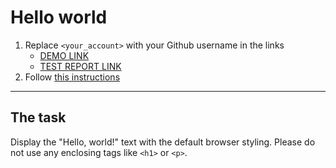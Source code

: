 # Hello world
1. Replace `<your_account>` with your Github username in the links
    - [DEMO LINK](https://IvanKolodiazhnyi.github.io/layout_hello-world/) <br>
    - [TEST REPORT LINK](https://IvanKolodiazhnyi.github.io/layout_hello-world/report/html_report/)
2. Follow [this instructions](https://mate-academy.github.io/layout_task-guideline/)
___

## The task 
Display the "Hello, world!" text with the default browser styling. Please do not 
use any enclosing tags like `<h1>` or `<p>`.
